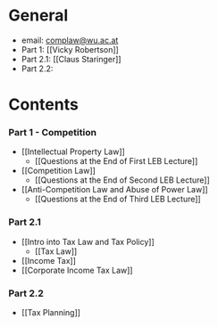 # General
- email: complaw@wu.ac.at
- Part 1: [[Vicky Robertson]]
- Part 2.1: [[Claus Staringer]]
- Part 2.2: 
# Contents
### Part 1 - Competition
- [[Intellectual Property Law]]
	- [[Questions at the End of First LEB Lecture]]
- [[Competition Law]]
	- [[Questions at the End of Second LEB Lecture]]
- [[Anti-Competition Law and Abuse of Power Law]]
	- [[Questions at the End of Third LEB Lecture]]
### Part 2.1
- [[Intro into Tax Law and Tax Policy]]
	- [[Tax Law]]
- [[Income Tax]]
- [[Corporate Income Tax Law]]
### Part 2.2
- [[Tax Planning]]